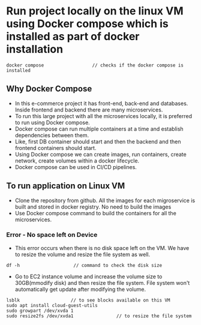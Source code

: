 
# Run project locally on the linux VM using Docker compose which is installed as part of docker installation
```
docker compose                  // checks if the docker compose is installed
```

## Why Docker Compose 
* In this e-commerce project it has front-end, back-end and databases. Inside frontend and backend there are many microservices. 
* To run this large project with all the microservices locally, it is preferred to run using Docker compose. 
* Docker compose can run multiple containers at a time and establish dependencies between them.
* Like, first DB container should start and then the backend and then frontend containers should start. 
* Using Docker compose we can create images, run containers, create network, create volumes within a docker lifecycle. 
* Docker compose can be used in CI/CD pipelines.

## To run application on Linux VM 
* Clone the repository from github. All the images for each migroservice is built and stored in docker registry. No need to build the images 
* Use Docker compose command to build the containers for all the microservices. 


### Error - No space left on Device 
* This error occurs when there is no disk space left on the VM. We have to resize the volume and resize the file system as well. 

```
df -h                    // command to check the disk size
``` 

* Go to EC2 instance volume and increase the volume size to 30GB(mmodify disk)  and then resize the file system. File system won't automatically get update after modifying the volume. 

```
lsblk                   // to see blocks available on this VM
sudo apt install cloud-guest-utils               
sudo growpart /dev/xvda 1
sudo resize2fs /dev/xvda1                // to resize the file system       
```  










